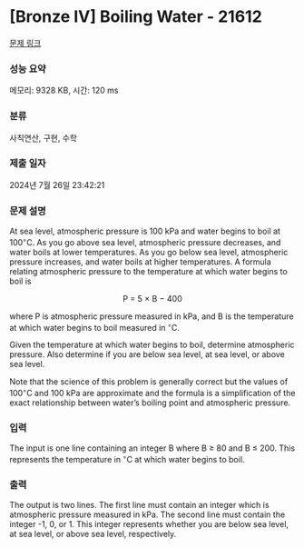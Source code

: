 # [Bronze IV] Boiling Water - 21612 

[문제 링크](https://www.acmicpc.net/problem/21612) 

### 성능 요약

메모리: 9328 KB, 시간: 120 ms

### 분류

사칙연산, 구현, 수학

### 제출 일자

2024년 7월 26일 23:42:21

### 문제 설명

<p>At sea level, atmospheric pressure is 100 kPa and water begins to boil at 100<sup>◦</sup>C. As you go above sea level, atmospheric pressure decreases, and water boils at lower temperatures. As you go below sea level, atmospheric pressure increases, and water boils at higher temperatures. A formula relating atmospheric pressure to the temperature at which water begins to boil is</p>

<p style="text-align: center;">P = 5 × B − 400</p>

<p>where P is atmospheric pressure measured in kPa, and B is the temperature at which water begins to boil measured in <sup>◦</sup>C.</p>

<p>Given the temperature at which water begins to boil, determine atmospheric pressure. Also determine if you are below sea level, at sea level, or above sea level.</p>

<p>Note that the science of this problem is generally correct but the values of 100<sup>◦</sup>C and 100 kPa are approximate and the formula is a simplification of the exact relationship between water’s boiling point and atmospheric pressure.</p>

### 입력 

 <p>The input is one line containing an integer B where B ≥ 80 and B ≤ 200. This represents the temperature in <sup>◦</sup>C at which water begins to boil.</p>

### 출력 

 <p>The output is two lines. The first line must contain an integer which is atmospheric pressure measured in kPa. The second line must contain the integer -1, 0, or 1. This integer represents whether you are below sea level, at sea level, or above sea level, respectively.</p>

